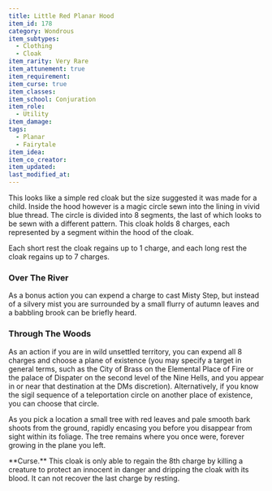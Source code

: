 ```yaml
---
title: Little Red Planar Hood
item_id: 178
category: Wondrous
item_subtypes:
  - Clothing
  - Cloak
item_rarity: Very Rare
item_attunement: true
item_requirement:
item_curse: true
item_classes:
item_school: Conjuration
item_role:
  - Utility
item_damage:
tags:
  - Planar
  - Fairytale
item_idea:
item_co_creator:
item_updated:
last_modified_at:
---
```


This looks like a simple red cloak but the size suggested it was made for a child. Inside the hood however is a magic circle sewn into the lining in vivid blue thread. The circle is divided into 8 segments, the last of which looks to be sewn with a different pattern. This cloak holds 8 charges, each represented by a segment within the hood of the cloak.

Each short rest the cloak regains up to 1 charge, and each long rest the cloak regains up to 7 charges.

### Over The River
As a bonus action you can expend a charge to cast Misty Step, but instead of a silvery mist you are surrounded by a small flurry of autumn leaves and a babbling brook can be briefly heard.

### Through The Woods
As an action if you are in wild unsettled territory, you can expend all 8 charges and choose a plane of existence (you may specify a target in general terms, such as the City of Brass on the Elemental Place of Fire or the palace of Dispater on the second level of the Nine Hells, and you appear in or near that destination at the DMs discretion). Alternatively, if you know the sigil sequence of a teleportation circle on another place of existence, you can choose that circle.

As you pick a location a small tree with red leaves and pale smooth bark shoots from the ground, rapidly encasing you before you disappear from sight within its foliage. The tree remains where you once were, forever growing in the plane you left.

<!--excerpt-->
<div class="curse">
**Curse.** This cloak is only able to regain the 8th charge by killing a creature to protect an innocent in danger and dripping the cloak with its blood. It can not recover the last charge by resting.
</div>
